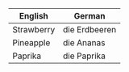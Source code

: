 | English | German |
|---------|--------|
| Strawberry | die Erdbeeren |
| Pineapple | die Ananas |
| Paprika | die Paprika |
